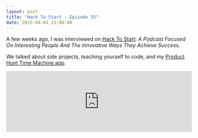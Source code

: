 ```yaml
---
layout: post
title: "Hack To Start – Episode 35"
date: 2015-04-01 13:00:00
---
```


A few weeks ago, I was interviewed on [Hack To Start](http://hacktostart.com/tom-meagher/ "Hack To Start Ep. 35 - Tom Meagher"): *A Podcast Focused On Interesting People And The Innovative Ways They Achieve Success*.

We talked about side projects, teaching yourself to code, and my [Product Hunt Time Machine app](http://thomasmeagher.com/ProductHuntTimeMachine/ "Time Machine").

<iframe width="100%" height="166" scrolling="no" frameborder="no" src="https://w.soundcloud.com/player/?url=https%3A//api.soundcloud.com/tracks/194860684&color=ff5500"></iframe>